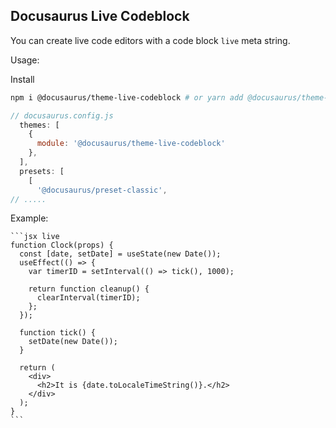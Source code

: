 ## Docusaurus Live Codeblock

You can create live code editors with a code block `live` meta string.

Usage:

Install
```bash
npm i @docusaurus/theme-live-codeblock # or yarn add @docusaurus/theme-live-codeblock
```

```js
// docusaurus.config.js
  themes: [
    {	
      module: '@docusaurus/theme-live-codeblock'	
    },
  ],
  presets: [
    [
      '@docusaurus/preset-classic',
// .....
```


Example:

    ```jsx live
    function Clock(props) {
      const [date, setDate] = useState(new Date());
      useEffect(() => {
        var timerID = setInterval(() => tick(), 1000);

        return function cleanup() {
          clearInterval(timerID);
        };
      });

      function tick() {
        setDate(new Date());
      }

      return (
        <div>
          <h2>It is {date.toLocaleTimeString()}.</h2>
        </div>
      );
    }
    ```